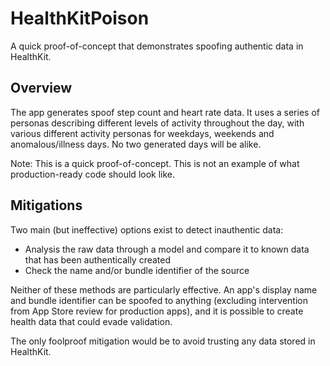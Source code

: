 #  HealthKitPoison

A quick proof-of-concept that demonstrates spoofing authentic data in HealthKit.

## Overview

The app generates spoof step count and heart rate data. It uses a series of personas describing different levels of activity throughout the day, with various different activity personas for weekdays, weekends and anomalous/illness days. No two generated days will be alike.

Note: This is a quick proof-of-concept. This is not an example of what production-ready code should look like.

## Mitigations

Two main (but ineffective) options exist to detect inauthentic data:
- Analysis the raw data through a model and compare it to known data that has been authentically created
- Check the name and/or bundle identifier of the source

Neither of these methods are particularly effective. An app's display name and bundle identifier can be spoofed to anything (excluding intervention from App Store review for production apps), and it is possible to create health data that could evade validation. 

The only foolproof mitigation would be to avoid trusting any data stored in HealthKit.
